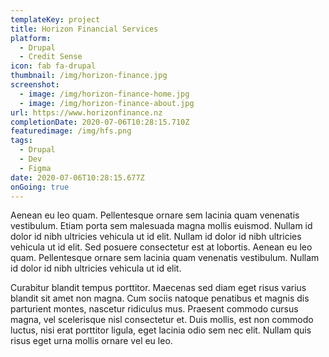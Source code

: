 ```yaml
---
templateKey: project
title: Horizon Financial Services
platform:
  - Drupal
  - Credit Sense
icon: fab fa-drupal
thumbnail: /img/horizon-finance.jpg
screenshot:
  - image: /img/horizon-finance-home.jpg
  - image: /img/horizon-finance-about.jpg
url: https://www.horizonfinance.nz
completionDate: 2020-07-06T10:28:15.710Z
featuredimage: /img/hfs.png
tags:
  - Drupal
  - Dev
  - Figma
date: 2020-07-06T10:28:15.677Z
onGoing: true
---
```

Aenean eu leo quam. Pellentesque ornare sem lacinia quam venenatis vestibulum. Etiam porta sem malesuada magna mollis euismod. Nullam id dolor id nibh ultricies vehicula ut id elit. Nullam id dolor id nibh ultricies vehicula ut id elit. Sed posuere consectetur est at lobortis. Aenean eu leo quam. Pellentesque ornare sem lacinia quam venenatis vestibulum. Nullam id dolor id nibh ultricies vehicula ut id elit.

Curabitur blandit tempus porttitor. Maecenas sed diam eget risus varius blandit sit amet non magna. Cum sociis natoque penatibus et magnis dis parturient montes, nascetur ridiculus mus. Praesent commodo cursus magna, vel scelerisque nisl consectetur et. Duis mollis, est non commodo luctus, nisi erat porttitor ligula, eget lacinia odio sem nec elit. Nullam quis risus eget urna mollis ornare vel eu leo.
